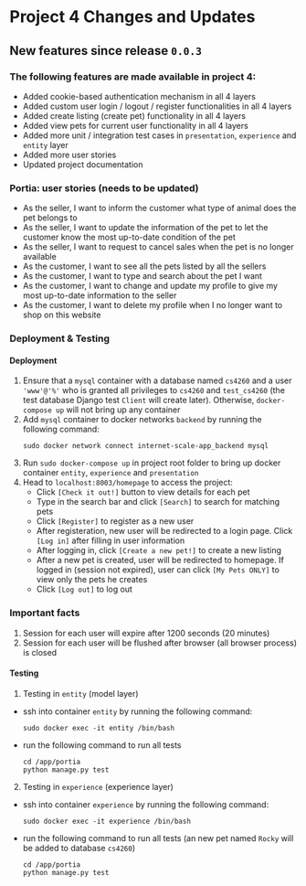 # Project 4 Changes and Updates

## New features since release `0.0.3`
### The following features are made available in project 4:
- Added cookie-based authentication mechanism in all 4 layers
- Added custom user login / logout / register functionalities in all 4 layers
- Added create listing (create pet) functionality in all 4 layers
- Added view pets for current user functionality in all 4 layers
- Added more unit / integration test cases in `presentation`, `experience` and `entity` layer
- Added more user stories
- Updated project documentation


### Portia: user stories (needs to be updated)
- As the seller, I want to inform the customer what type of animal does the pet belongs to
- As the seller, I want to update the information of the pet to let the customer know the most up-to-date condition of the pet
- As the seller, I want to request to cancel sales when the pet is no longer available
- As the customer, I want to see all the pets listed by all the sellers
- As the customer, I want to type and search about the pet I want
- As the customer, I want to change and update my profile to give my most up-to-date information to the seller
- As the customer, I want to delete my profile when I no longer want to shop on this website



### Deployment & Testing
#### Deployment
1. Ensure that a `mysql` container with a database named `cs4260` and a user `'www'@'%'` who is granted all privileges to `cs4260` and `test_cs4260` (the test database Django test `Client` will create later). Otherwise, `docker-compose up` will not bring up any container
2. Add `mysql` container to docker networks `backend` by running the following command:
    ```
    sudo docker network connect internet-scale-app_backend mysql
    ```
3. Run `sudo docker-compose up` in project root folder to bring up docker container `entity`, `experience` and `presentation`
4. Head to `localhost:8003/homepage` to access the project:
    - Click `[Check it out!]` button to view details for each pet
    - Type in the search bar and click `[Search]` to search for matching pets
    - Click `[Register]` to register as a new user
    - After registeration, new user will be redirected to a login page. Click `[Log in]` after filling in user information
    - After logging in, click `[Create a new pet!]` to create a new listing
    - After a new pet is created, user will be redirected to homepage. If logged in (session not expired), user can click `[My Pets ONLY]` to view only the pets he creates
    - Click `[Log out]` to log out

### Important facts
1. Session for each user will expire after 1200 seconds (20 minutes)
2. Session for each user will be flushed after browser (all browser process) is closed



#### Testing
1. Testing in `entity` (model layer)
- ssh into container `entity` by running the following command:
    ```
    sudo docker exec -it entity /bin/bash
    ```
- run the following command to run all tests
    ```
    cd /app/portia
    python manage.py test
    ```
2. Testing in `experience` (experience layer)
- ssh into container `experience` by running the following command:
    ```
    sudo docker exec -it experience /bin/bash
    ```
- run the following command to run all tests (an new pet named `Rocky` will be added to database `cs4260`)
    ```
    cd /app/portia
    python manage.py test
    ```
